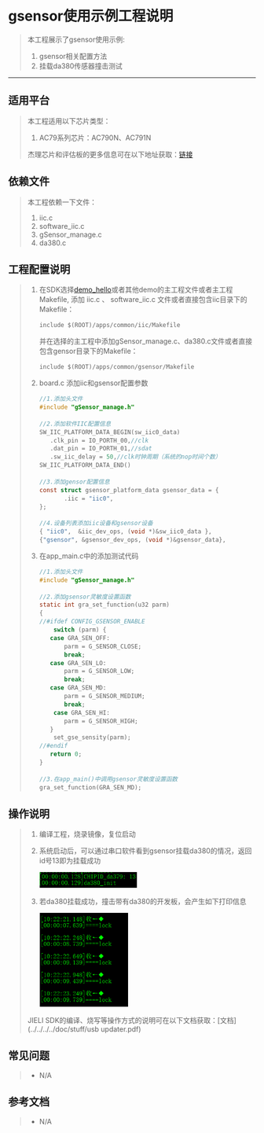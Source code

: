 ﻿# gsensor使用示例工程说明

> 本工程展示了gsensor使用示例:
>
> 1. gsensor相关配置方法
> 2. 挂载da380传感器撞击测试

---

## 适用平台

> 本工程适用以下芯片类型：
>
> 1. AC79系列芯片：AC790N、AC791N
>
> 杰理芯片和评估板的更多信息可在以下地址获取：[链接](https://shop321455197.taobao.com/?spm=a230r.7195193.1997079397.2.2a6d391d3n5udo)

## 依赖文件

> 本工程依赖一下文件：
>
> 1. iic.c
> 2. software_iic.c 
> 3. gSensor_manage.c
> 4. da380.c

## 工程配置说明

> 1. 在SDK选择[demo_hello](../../../../apps/demo/demo_hello/board)或者其他demo的主工程文件或者主工程Makefile, 添加 iic.c 、 software_iic.c 文件或者直接包含iic目录下的Makefile：
>
>    ```c
>    include $(ROOT)/apps/common/iic/Makefile
>    ```
>
>    并在选择的主工程中添加gSensor_manage.c、da380.c文件或者直接包含gensor目录下的Makefile：
>
>    ```c
>    include $(ROOT)/apps/common/gsensor/Makefile
>    ```
>
> 2. board.c 添加iic和gsensor配置参数
>
>    ```c
>    //1.添加头文件
>    #include "gSensor_manage.h"
>    
>    //2.添加软件IIC配置信息
>    SW_IIC_PLATFORM_DATA_BEGIN(sw_iic0_data)
>    	.clk_pin = IO_PORTH_00,//clk
>    	.dat_pin = IO_PORTH_01,//sdat
>    	.sw_iic_delay = 50,//clk时钟周期（系统的nop时间个数）
>    SW_IIC_PLATFORM_DATA_END()
>        
>    //3.添加gensor配置信息 
>    const struct gsensor_platform_data gsensor_data = {
>    	    .iic = "iic0",
>    };
>    
>    //4.设备列表添加iic设备和gsensor设备
>    { "iic0",  &iic_dev_ops, (void *)&sw_iic0_data },
>    {"gsensor", &gsensor_dev_ops, (void *)&gsensor_data},
>    ```
>
> 3. 在app_main.c中的添加测试代码
>
>    ```c
>    //1.添加头文件
>    #include "gSensor_manage.h"
>    
>    //2.添加gsensor灵敏度设置函数   
>    static int gra_set_function(u32 parm)
>    {
>    //#ifdef CONFIG_GSENSOR_ENABLE
>        switch (parm) {
>    	case GRA_SEN_OFF:
>    		parm = G_SENSOR_CLOSE;
>    		break;
>    	case GRA_SEN_LO:
>    		parm = G_SENSOR_LOW;
>    		break;
>    	case GRA_SEN_MD:
>    		parm = G_SENSOR_MEDIUM;
>        	break;
>        case GRA_SEN_HI:
>    		parm = G_SENSOR_HIGH;																break;
>    	}
>        set_gse_sensity(parm);
>    //#endif
>    	return 0;
>    }
>    
>    //3.在app_main()中调用gsensor灵敏度设置函数
>    gra_set_function(GRA_SEN_MD);
>    ```
>

## 操作说明

> 1. 编译工程，烧录镜像，复位启动
>
> 2. 系统启动后，可以通过串口软件看到gsensor挂载da380的情况，返回id号13即为挂载成功
>
>    <img src=".\1.png" alt="image-20210819134036" style="zoom:60%;" >
>
> 3. 若da380挂载成功，撞击带有da380的开发板，会产生如下打印信息
>
>    <img src=".\2.png" alt="image-20210819134036" style="zoom:60%;" >
>
> JIELI SDK的编译、烧写等操作方式的说明可在以下文档获取：[文档](../../../../doc/stuff/usb updater.pdf)

## 常见问题

> * N/A

## 参考文档

> * N/A

